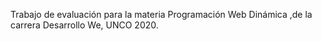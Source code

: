 
Trabajo  de evaluación para la materia Programación Web Dinámica ,de la carrera Desarrollo We, UNCO 2020.
